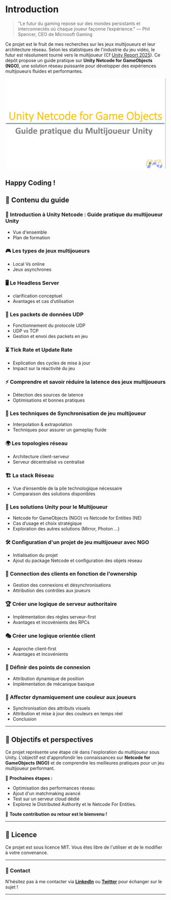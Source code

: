 # Introduction 

> "Le futur du gaming repose sur des mondes persistants et interconnectés où chaque joueur façonne l’expérience."
> — Phil Spencer, CEO de Microsoft Gaming

Ce projet est le fruit de mes recherches sur les jeux multijoueurs et leur architecture réseau. Selon les statistiques de l'industrie du jeu vidéo, le futur est résolument tourné vers le multijoueur (Cf [Unity Report 2025](https://unity.com/fr/resources/gaming-report)). Ce dépôt propose un guide pratique sur **Unity Netcode for GameObjects (NGO)**, une solution réseau puissante pour développer des expériences multijoueurs fluides et performantes.

  
[![Youtube Tutorial](./Intro.jpg)](https://www.youtube.com/playlist?list=PLyTvE7Ma2a9_uQdv_8oTLA2GJIm1CcWSL)  


Happy Coding ! <br>
---

## 📌 Contenu du guide

### 🔹 Introduction à Unity Netcode : Guide pratique du multijoueur Unity
- Vue d'ensemble 
- Plan de formation

### 🎮 Les types de jeux multijoueurs
- Local Vs online
- Jeux asynchrones

### 🖥️ Le Headless Server
- clarification conceptuel
- Avantages et cas d’utilisation

### 📡 Les packets de données UDP
- Fonctionnement du protocole UDP
- UDP vs TCP
- Gestion et envoi des packets en jeu

### ⏳ Tick Rate et Update Rate
- Explication des cycles de mise à jour
- Impact sur la réactivité du jeu

### ⚡ Comprendre et savoir réduire la latence des jeux multijoueurs
- Détection des sources de latence
- Optimisations et bonnes pratiques

### 🔄 Les techniques de Synchronisation de jeu multijoueur
- Interpolation & extrapolation
- Techniques pour assurer un gameplay fluide

### 🌍 Les topologies réseau
- Architecture client-serveur
- Serveur décentralisé vs centralisé

### 🏗️ La stack Réseau
- Vue d’ensemble de la pile technologique nécessaire
- Comparaison des solutions disponibles

### 🎯 Les solutions Unity pour le Multijoueur
- Netcode for GameObjects (NGO) vs Netcode for Entities (NE)
- Cas d’usage et choix stratégique
- Exploration des autres solutions (Mirror, Photon ...)

### 🛠️ Configuration d'un projet de jeu multijoueur avec NGO
- Initialisation du projet
- Ajout du package Netcode et configuration des objets réseau

### 🔗 Connection des clients en fonction de l'ownership
- Gestion des connexions et désynchronisations
- Attribution des contrôles aux joueurs

### 🏆 Créer une logique de serveur authoritaire
- Implémentation des règles serveur-first
- Avantages et incovénients des RPCs

### 🎭 Créer une logique orientée client
- Approche client-first
- Avantages et incovénients

### 📍 Définir des points de connexion
- Attribution dynamique de position
- Implémentation de mécanique basique

### 🎨 Affecter dynamiquement une couleur aux joueurs
- Synchronisation des attributs visuels
- Attribution et mise à jour des couleurs en temps réel
- Conclusion

---

## 🚀 Objectifs et perspectives
Ce projet représente une étape clé dans l'exploration du multijoueur sous Unity. L'objectif est d'approfondir les connaissances sur **Netcode for GameObjects (NGO)** et de comprendre les meilleures pratiques pour un jeu multijoueur performant.

📌 **Prochaines étapes :** 
- Optimisation des performances réseau
- Ajout d'un matchmaking avancé
- Test sur un serveur cloud dédié
- Explorez le Distributed Authority et le Netcode For Entities.

📢 **Toute contribution ou retour est le bienvenu !**

---

## 📜 Licence
Ce projet est sous licence MIT. Vous êtes libre de l'utiliser et de le modifier à votre convenance.

---

### 📩 Contact
N'hésitez pas à me contacter via **[LinkedIn](https://linkedin.com/in/ton-nom)** ou **[Twitter](https://twitter.com/ton-nom)** pour échanger sur le sujet !

---
